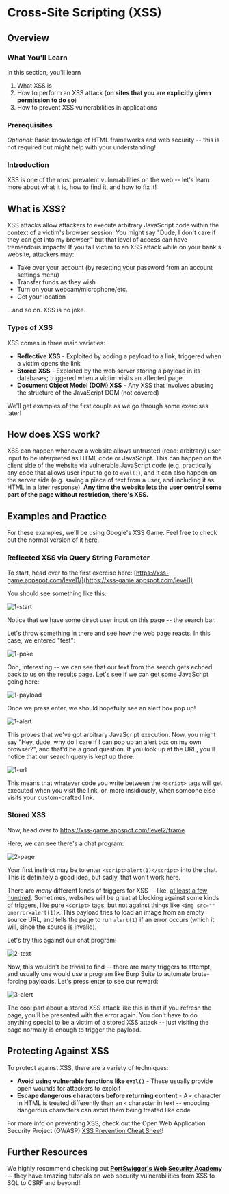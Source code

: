 # Cross-Site Scripting (XSS)

## Overview

### What You'll Learn
In this section, you'll learn
1. What XSS is
3. How to perform an XSS attack (**on sites that you are explicitly given permission to do so**)
4. How to prevent XSS vulnerabilities in applications

### Prerequisites

*Optional:* Basic knowledge of HTML frameworks and web security -- this is not required but might help with your understanding!

### Introduction

XSS is one of the most prevalent vulnerabilities on the web -- let's learn more about what it is, how to find it, and how to fix it!

## What is XSS?

XSS attacks allow attackers to execute arbitrary JavaScript code within the context of a victim's browser session. You might say "Dude, I don't care if they can get into my browser," but that level of access can have tremendous impacts! If you fall victim to an XSS attack while on your bank's website, attackers may:

* Take over your account (by resetting your password from an account settings menu)
* Transfer funds as they wish
* Turn on your webcam/microphone/etc.
* Get your location

...and so on. XSS is no joke.

### Types of XSS

XSS comes in three main varieties:

* **Reflective XSS** - Exploited by adding a payload to a link; triggered when a victim opens the link
* **Stored XSS** - Exploited by the web server storing a payload in its databases; triggered when a victim visits an affected page
* **Document Object Model (DOM) XSS** - Any XSS that involves abusing the structure of the JavaScript DOM (not covered)

We'll get examples of the first couple as we go through some exercises later!

## How does XSS work?

XSS can happen whenever a website allows untrusted (read: arbitrary) user input to be interpreted as HTML code or JavaScript. This can happen on the client side of the website via vulnerable JavaScript code (e.g. practically any code that allows user input to go to `eval()`), and it can also happen on the server side (e.g. saving a piece of text from a user, and including it as HTML in a later response). **Any time the website lets the user control some part of the page without restriction, there's XSS.**

## Examples and Practice

For these examples, we'll be using Google's XSS Game. Feel free to check out the normal version of it [here](https://xss-game.appspot.com/).

### Reflected XSS via Query String Parameter

To start, head over to the first exercise here: [https://xss-game.appspot.com/level1/](https://xss-game.appspot.com/level1)

You should see something like this:

![1-start](1-start.png)

Notice that we have some direct user input on this page -- the search bar.

Let's throw something in there and see how the web page reacts. In this case, we entered "test":

![1-poke](1-poke.png)

Ooh, interesting -- we can see that our text from the search gets echoed back to us on the results page. Let's see if we can get some JavaScript going here:

![1-payload](1-payload.png)

Once we press enter, we should hopefully see an alert box pop up!

![1-alert](1-alert.png)

This proves that we've got arbitrary JavaScript execution. Now, you might say "Hey, dude, why do I care if I can pop up an alert box on my own browser?", and that'd be a good question. If you look up at the URL, you'll notice that our search query is kept up there:

![1-url](1-url.png)

This means that whatever code you write between the `<script>` tags will get executed when you visit the link, or, more insidiously, when someone else visits your custom-crafted link.

### Stored XSS

Now, head over to https://xss-game.appspot.com/level2/frame

Here, we can see there's a chat program:

![2-page](2-page.png)

Your first instinct may be to enter `<script>alert(1)</script>` into the chat. This is definitely a good idea, but sadly, that won't work here.

There are *many* different kinds of triggers for XSS -- like, [at least a few hundred](https://portswigger.net/web-security/cross-site-scripting/cheat-sheet). Sometimes, websites will be great at blocking against some kinds of triggers, like pure `<script>` tags, but not against things like `<img src="" onerror=alert(1)>`. This payload tries to load an image from an empty source URL, and tells the page to run `alert(1)` if an error occurs (which it will, since the source is invalid).

Let's try this against our chat program!

![2-text](2-text.png)

Now, this wouldn't be trivial to find -- there are many triggers to attempt, and usually one would use a program like Burp Suite to automate brute-forcing payloads. Let's press enter to see our reward:

![3-alert](3-alert.png)

The cool part about a stored XSS attack like this is that if you refresh the page, you'll be presented with the error again. You don't have to do anything special to be a victim of a stored XSS attack -- just visiting the page normally is enough to trigger the payload.

## Protecting Against XSS

To protect against XSS, there are a variety of techniques:

* **Avoid using vulnerable functions like `eval()`** - These usually provide open wounds for attackers to exploit
* **Escape dangerous characters before returning content** - A `<` character in HTML is treated differently than an `<` character in text -- encoding dangerous characters can avoid them being treated like code

For more info on preventing XSS, check out the Open Web Application Security Project (OWASP) [XSS Prevention Cheat Sheet](https://cheatsheetseries.owasp.org/cheatsheets/Cross_Site_Scripting_Prevention_Cheat_Sheet.html)!


## Further Resources

We highly recommend checking out **[PortSwigger's Web Security Academy](https://portswigger.net/web-security)** -- they have amazing tutorials on web security vulnerabilities from XSS to SQL to CSRF and beyond!
